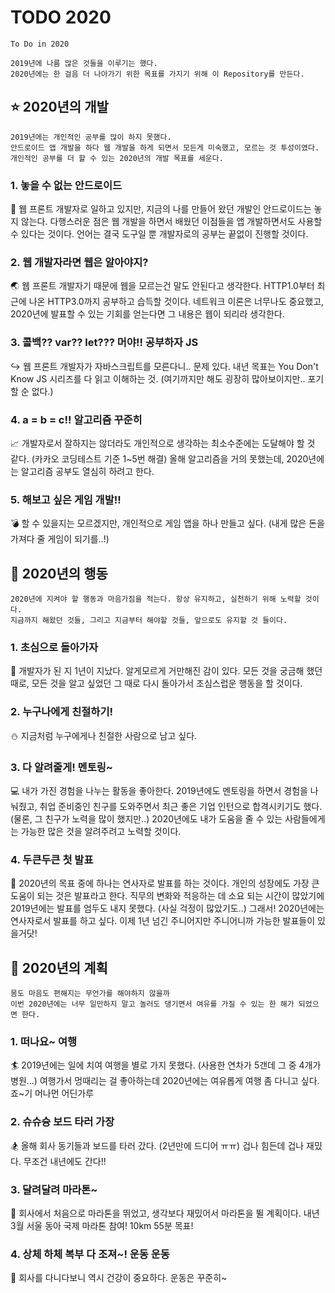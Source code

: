 # TODO 2020
```
To Do in 2020

2019년에 나름 많은 것들을 이루기는 했다.
2020년에는 한 걸음 더 나아가기 위한 목표를 가지기 위해 이 Repository를 만든다.
```

## :star: 2020년의 개발
```
2019년에는 개인적인 공부를 많이 하지 못했다.
안드로이드 앱 개발을 하다 웹 개발을 하게 되면서 모든게 미숙했고, 모르는 것 투성이였다.
개인적인 공부를 더 할 수 있는 2020년의 개발 목표를 세운다.
```

### 1. 놓을 수 없는 안드로이드 
:green_heart: 웹 프론트 개발자로 일하고 있지만, 지금의 나를 만들어 왔던 개발인 안드로이드는 놓지 않는다. 다행스러운 점은 웹 개발을 하면서 배웠던 이점들을 앱 개발하면서도 사용할 수 있다는 것이다. 언어는 결국 도구일 뿐 개발자로의 공부는 끝없이 진행할 것이다.

### 2. 웹 개발자라면 웹은 알아야지?
:earth_asia: 웹 프론트 개발자기 때문에 웹을 모르는건 말도 안된다고 생각한다. HTTP1.0부터 최근에 나온 HTTP3.0까지 공부하고 습득할 것이다. 네트워크 이론은 너무나도 중요했고, 2020년에 발표할 수 있는 기회를 얻는다면 그 내용은 웹이 되리라 생각한다.

### 3. 콜백?? var?? let??? 머야!! 공부하자 JS
:arrow_right_hook: 웹 프론트 개발자가 자바스크립트를 모른다니.. 문제 있다. 내년 목표는 You Don't Know JS 시리즈를 다 읽고 이해하는 것. (여기까지만 해도 굉장히 많아보이지만.. 포기할 순 없다.)

### 4. a = b = c!! 알고리즘 꾸준히
:chart_with_upwards_trend: 개발자로서 잘하지는 않더라도 개인적으로 생각하는 최소수준에는 도달해야 할 것 같다. (카카오 코딩테스트 기준 1~5번 해결) 올해 알고리즘을 거의 못했는데, 2020년에는 알고리즘 공부도 열심히 하려고 한다.

### 5. 해보고 싶은 게임 개발!!
:bomb: 할 수 있을지는 모르겠지만, 개인적으로 게임 앱을 하나 만들고 싶다. (내게 많은 돈을 가져다 줄 게임이 되기를..!)


## :runner: 2020년의 행동
```
2020년에 지켜야 할 행동과 마음가짐을 적는다. 항상 유지하고, 실천하기 위해 노력할 것이다.
지금까지 해왔던 것들, 그리고 지금부터 해야할 것들, 앞으로도 유지할 것 들이다.
```

### 1. 초심으로 돌아가자
:seedling: 개발자가 된 지 1년이 지났다. 알게모르게 거만해진 감이 있다. 모든 것을 궁금해 했던 때로, 모든 것을 알고 싶었던 그 때로 다시 돌아가서 조심스럽운 행동을 할 것이다. 

### 2. 누구나에게 친절하기!
:snowman: 지금처럼 누구에게나 친절한 사람으로 남고 싶다.

### 3. 다 알려줄게! 멘토링~
:computer: 내가 가진 경험을 나누는 활동을 좋아한다. 2019년에도 멘토링을 하면서 경험을 나눠줬고, 취업 준비중인 친구를 도와주면서 최근 좋은 기업 인턴으로 합격시키기도 했다. (물론, 그 친구가 노력을 많이 했지만..)
2020년에도 내가 도움을 줄 수 있는 사람들에게는 가능한 많은 것을 알려주려고 노력할 것이다.

### 4. 두큰두큰 첫 발표
:speech_balloon: 2020년의 목표 중에 하나는 연사자로 발표를 하는 것이다. 개인의 성장에도 가장 큰 도움이 되는 것은 발표라고 한다. 직무의 변화와 적응하는 데 소요 되는 시간이 많았기에 2019년에는 발표를 엄두도 내지 못했다. (사실 걱정이 많았기도..)
그래서! 2020년에는 연사자로서 발표를 하고 싶다. 이제 1년 넘긴 주니어지만 주니어니까 가능한 발표들이 있을거닷!


## :gem: 2020년의 계획
```
몸도 마음도 편해지는 무언가를 해야하지 않을까
이번 2020년에는 너무 일만하지 말고 놀러도 댕기면서 여유를 가질 수 있는 한 해가 되었으면 한다.
```

### 1. 떠나요~ 여행
:surfer: 2019년에는 일에 치여 여행을 별로 가지 못했다. (사용한 연차가 5갠데 그 중 4개가 병원...) 여행가서 멍때리는 걸 좋아하는데 2020년에는 여유롭게 여행 좀 다니고 싶다. 죠~기 머나먼 어딘가루

### 2. 슈슈슝 보드 타러 가장
:snowboarder: 올해 회사 동기들과 보드를 타러 갔다. (2년만에 드디어 ㅠㅠ) 겁나 힘든데 겁나 재밌다. 무조건 내년에도 간다!!

### 3. 달려달려 마라톤~
:running: 회사에서 처음으로 마라톤을 뛰었고, 생각보다 재밌어서 마라톤을 뛸 계획이다. 내년 3월 서울 동아 국제 마라톤 참여! 10km 55분 목표!

### 4. 상체 하체 복부 다 조져~! 운동 운동
:muscle: 회사를 다니다보니 역시 건강이 중요하다. 운동은 꾸준히~
